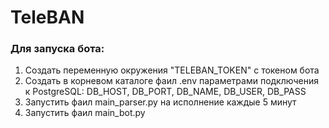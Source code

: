# TeleBAN

### Для запуска бота:

1) Создать переменную окружения "TELEBAN_TOKEN" с токеном бота
2) Создать в корневом каталоге фаил .env параметрами подключения к PostgreSQL:
DB_HOST,
DB_PORT,
DB_NAME,
DB_USER,
DB_PASS
3) Запустить фаил main_parser.py на исполнение каждые 5 минут
4) Запустить фаил main_bot.py


